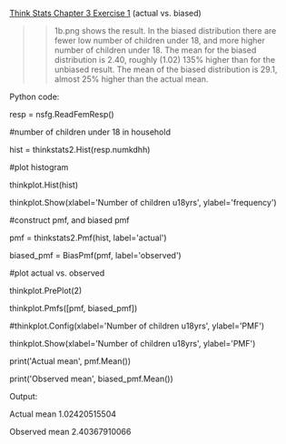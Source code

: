 [Think Stats Chapter 3 Exercise 1](http://greenteapress.com/thinkstats2/html/thinkstats2004.html#toc31) (actual vs. biased)

>> 1b.png shows the result.  In the biased distribution there are fewer low
number of children under 18, and more higher number of children under 18. The
mean for the biased distribution is 2.40, roughly (1.02) 135% higher than for the unbiased result.
The  mean  of  the  biased  distribution  is  29.1, almost 25% higher than the actual mean.

Python code:

resp = nsfg.ReadFemResp()

#number of children under 18 in household

hist = thinkstats2.Hist(resp.numkdhh)

#plot histogram

thinkplot.Hist(hist)

thinkplot.Show(xlabel='Number of children u18yrs', ylabel='frequency')

#construct pmf, and biased pmf

pmf = thinkstats2.Pmf(hist, label='actual')

biased_pmf = BiasPmf(pmf, label='observed')

#plot actual vs. observed

thinkplot.PrePlot(2)

thinkplot.Pmfs([pmf, biased_pmf])

#thinkplot.Config(xlabel='Number of children u18yrs', ylabel='PMF')

thinkplot.Show(xlabel='Number of children u18yrs', ylabel='PMF')

print('Actual mean', pmf.Mean())

print('Observed mean', biased_pmf.Mean())


Output:

Actual mean 1.02420515504

Observed mean 2.40367910066
